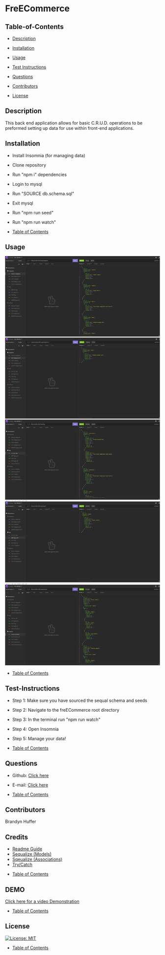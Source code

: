 # FreECommerce

## Table-of-Contents

- [Description](#description)

- [Installation](#installation)

- [Usage](#usage)

- [Test Instructions](#test-instructions)

- [Questions](#questions)

- [Contributors](#contributors)

- [License](#license)


## Description 
This back end application allows for basic C.R.U.D. operations to be preformed setting up data for use within front-end applications.


## Installation
- Install Insomnia (for managing data)
- Clone repository 
- Run "npm i" dependencies 
- Login to mysql 
- Run "SOURCE db.schema.sql"
- Exit mysql
- Run "npm run seed"
- Run "npm run watch"

- [Table of Contents](#table-of-contents)
    
## Usage

![Screenshot](./assets/freECommerce1.png)
![Screenshot](./assets/freECommerce2.png)
![Screenshot](./assets/freECommerce3.png)
![Screenshot](./assets/freECommerce4.png)
![Screenshot](./assets/freECommerce5.png)

- [Table of Contents](#table-of-contents)

    
## Test-Instructions
- Step 1: Make sure you have sourced the sequal schema and seeds
- Step 2: Navigate to the freECommerce root directory
- Step 3: In the terminal run "npm run watch"
- Step 4: Open Insomnia
- Step 5: Manage your data! 

- [Table of Contents](#table-of-contents)
    
## Questions
- Github: [Click here](https://github.com/brandynh)
- E-mail: [Click here](hufferbrandyn@gmail.com)

- [Table of Contents](#table-of-contents)
    
## Contributors
Brandyn Huffer

## Credits
* [Readme Guide](https://coding-boot-camp.github.io/full-stack/github/professional-readme-guide)
* [Sequalize (Models)](https://sequelize.org/v5/class/lib/model.js~Model.html#static-method-belongsTo)
* [Sqeualize (Associations)](https://sequelize.org/v5/class/lib/associations/base.js~Association.html)
* [Try/Catch](https://developer.mozilla.org/en-US/docs/Web/JavaScript/Reference/Statements/try...catch)

- [Table of Contents](#table-of-contents)

## DEMO

[Click here for a video Demonstration](https://vimeo.com/660788280)

- [Table of Contents](#table-of-contents)

## License
[![License: MIT](https://img.shields.io/badge/License-MIT-yellow.svg)](https://opensource.org/licenses/MIT)

- [Table of Contents](#table-of-contents)
